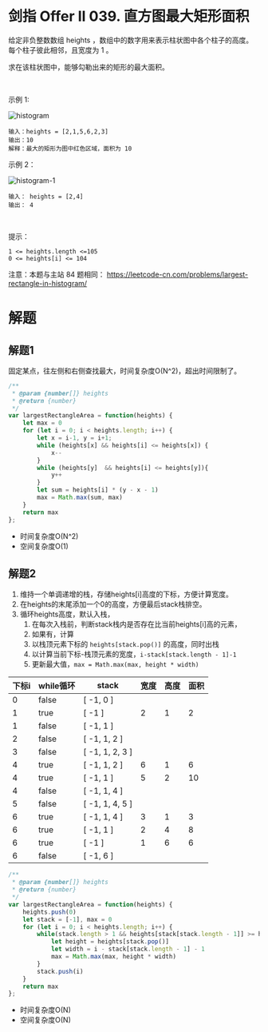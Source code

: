# 剑指 Offer II 039. 直方图最大矩形面积

给定非负整数数组 heights ，数组中的数字用来表示柱状图中各个柱子的高度。每个柱子彼此相邻，且宽度为 1 。

求在该柱状图中，能够勾勒出来的矩形的最大面积。

 

示例 1:


![histogram](https://pic.leetcode-cn.com/1637500667-TVzBuW-histogram.jpg)

```
输入：heights = [2,1,5,6,2,3]
输出：10
解释：最大的矩形为图中红色区域，面积为 10
```
示例 2：

![histogram-1](https://assets.leetcode.com/uploads/2021/01/04/histogram-1.jpg)


```
输入： heights = [2,4]
输出： 4
```
 

提示：
```
1 <= heights.length <=105
0 <= heights[i] <= 104
```

注意：本题与主站 84 题相同： https://leetcode-cn.com/problems/largest-rectangle-in-histogram/

# 解题
## 解题1
固定某点，往左侧和右侧查找最大，时间复杂度O(N^2)，超出时间限制了。
```js
/**
 * @param {number[]} heights
 * @return {number}
 */
var largestRectangleArea = function(heights) {
    let max = 0
    for (let i = 0; i < heights.length; i++) {
        let x = i-1, y = i+1; 
        while (heights[x] && heights[i] <= heights[x]) {
            x--
        }
        while (heights[y]  && heights[i] <= heights[y]){
            y++
        }
        let sum = heights[i] * (y - x - 1)
        max = Math.max(sum, max)
    }
    return max
};
```
- 时间复杂度O(N^2)
- 空间复杂度O(1)


## 解题2
1. 维持一个单调递增的栈，存储heights[i]高度的下标，方便计算宽度。
2. 在heights的末尾添加一个0的高度，方便最后stack栈排空。
3. 循环heights高度，默认入栈，
   1. 在每次入栈前，判断stack栈内是否存在比当前heights[i]高的元素，
   2. 如果有，计算
   3. 以栈顶元素下标的 `heights[stack.pop()]` 的高度，同时出栈
   4. 以计算当前下标-栈顶元素的宽度，`i-stack[stack.length - 1]-1`
   5. 更新最大值，`max = Math.max(max, height * width)`

下标i|while循环|stack|宽度|高度|面积
--|--|--|--|--|--
0|false|[ -1, 0 ]
1|true|[ -1 ]| 2 |1 |2
1|false|[ -1, 1 ]
2|false|[ -1, 1, 2 ]
3|false|[ -1, 1, 2, 3 ]
4|true|[ -1, 1, 2 ]| 6| 1|6
4|true|[ -1, 1 ]| 5 |2 |10
4|false|[ -1, 1, 4 ]
5|false|[ -1, 1, 4, 5 ]
6|true|[ -1, 1, 4 ]| 3 |1 |3
6|true|[ -1, 1 ]| 2 |4 |8
6|true|[ -1 ] |1 |6 |6
6|false|[ -1, 6 ]
```js
/**
 * @param {number[]} heights
 * @return {number}
 */
var largestRectangleArea = function(heights) {
    heights.push(0)
    let stack = [-1], max = 0
    for (let i = 0; i < heights.length; i++) {
        while(stack.length > 1 && heights[stack[stack.length - 1]] >= heights[i]) {
            let height = heights[stack.pop()]
            let width = i - stack[stack.length - 1] - 1
            max = Math.max(max, height * width)
        }
        stack.push(i)
    }
    return max
};
```
- 时间复杂度O(N)
- 空间复杂度O(N)
